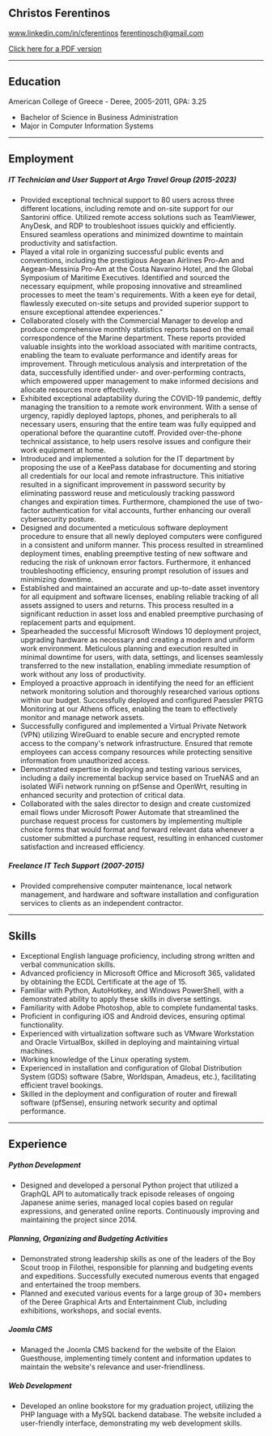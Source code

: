 ## Christos Ferentinos
www.linkedin.com/in/cferentinos
ferentinosch@gmail.com

[Click here for a PDF version](https://www.maleficarium.com/cv/christos-ferentinos-cv.pdf)

---

## Education
American College of Greece - Deree, 2005-2011, GPA: 3.25
- Bachelor of Science in Business Administration
- Major in Computer Information Systems

---

## Employment

##### IT Technician and User Support at Argo Travel Group (2015-2023)
- Provided exceptional technical support to 80 users across three different locations, including remote and on-site support for our Santorini office. Utilized remote access solutions such as TeamViewer, AnyDesk, and RDP to troubleshoot issues quickly and efficiently. Ensured seamless  operations and minimized downtime to maintain productivity and satisfaction.
&nbsp;
- Played a vital role in organizing successful public events and conventions, including the prestigious Aegean Airlines Pro-Am and Aegean-Messinia Pro-Am at the Costa Navarino Hotel, and the Global Symposium of Maritime Executives. Identified and sourced the necessary equipment, while proposing innovative and streamlined processes to meet the team's requirements. With a keen eye for detail, flawlessly executed on-site setups and provided superior support to ensure exceptional attendee experiences."
&nbsp;
- Collaborated closely with the Commercial Manager to develop and produce comprehensive monthly statistics reports based on the email correspondence of the Marine department. These reports provided valuable insights into the workload associated with maritime contracts, enabling the team to evaluate performance and identify areas for improvement. Through meticulous analysis and interpretation of the data, successfully identified under- and over-performing contracts, which empowered upper management to make informed decisions and allocate resources more effectively.
&nbsp;
- Exhibited exceptional adaptability during the COVID-19 pandemic, deftly managing the transition to a remote work environment. With a sense of urgency, rapidly deployed laptops, phones, and peripherals to all necessary users, ensuring that the entire team was fully equipped and operational before the quarantine cutoff. Provided over-the-phone technical assistance, to help users resolve issues and configure their work equipment at home.
&nbsp;
- Introduced and implemented a solution for the IT department by proposing the use of a KeePass database for documenting and storing all credentials for our local and remote infrastructure. This initiative resulted in a significant improvement in password security by eliminating password reuse and meticulously tracking password changes and expiration times. Furthermore, championed the use of two-factor authentication for vital accounts, further enhancing our overall cybersecurity posture.
&nbsp;
- Designed and documented a meticulous software deployment procedure to ensure that all newly deployed computers were configured in a consistent and uniform manner. This process resulted in streamlined deployment times, enabling preemptive testing of new software and reducing the risk of unknown error factors. Furthermore, it enhanced troubleshooting efficiency, ensuring prompt resolution of issues and minimizing downtime.
&nbsp;
- Established and maintained an accurate and up-to-date asset inventory for all equipment and software licenses, enabling reliable tracking of all assets assigned to users and returns. This process resulted in a significant reduction in asset loss and enabled preemptive purchasing of replacement parts and equipment.
&nbsp;
- Spearheaded the successful Microsoft Windows 10 deployment project, upgrading hardware as necessary and creating a modern and uniform work environment. Meticulous planning and execution resulted in minimal downtime for users, with data, settings, and licenses seamlessly transferred to the new installation, enabling immediate resumption of work without any loss of productivity.
&nbsp;
- Employed a proactive approach in identifying the need for an efficient network monitoring solution and thoroughly researched various options within our budget. Successfully deployed and configured Paessler PRTG Monitoring at our Athens offices, enabling the team to effectively monitor and manage network assets.
&nbsp;
- Successfully configured and implemented a Virtual Private Network (VPN) utilizing WireGuard to enable secure and encrypted remote access to the company's network infrastructure. Ensured that remote employees can access company resources while protecting sensitive information from unauthorized access.
&nbsp;
- Demonstrated expertise in deploying and testing various services, including a daily incremental backup service based on TrueNAS and an isolated WiFi network running on pfSense and OpenWrt, resulting in enhanced security and protection of critical data.
&nbsp;
- Collaborated with the sales director to design and create customized email flows under Microsoft Power Automate that streamlined the purchase request process for customers by implementing multiple choice forms that would format and forward relevant data whenever a customer submitted a purchase request, resulting in enhanced customer satisfaction and increased efficiency.

##### Freelance IT Tech Support (2007-2015)
- Provided comprehensive computer maintenance, local network management, and hardware and software installation and configuration services to clients as an independent contractor.

---

## Skills
- Exceptional English language proficiency, including strong written and verbal communication skills.
- Advanced proficiency in Microsoft Office and Microsoft 365, validated by obtaining the ECDL Certificate at the age of 15.
- Familiar with Python, AutoHotkey, and Windows PowerShell, with a demonstrated ability to apply these skills in diverse settings.
- Familiarity with Adobe Photoshop, able to complete fundamental tasks.
- Proficient in configuring iOS and Android devices, ensuring optimal functionality.
- Experienced with virtualization software such as VMware Workstation and Oracle VirtualBox, skilled in deploying and maintaining virtual machines.
- Working knowledge of the Linux operating system.
- Experienced in installation and configuration of Global Distribution System (GDS) software (Sabre, Worldspan, Amadeus, etc.), facilitating efficient travel bookings.
- Skilled in the deployment and configuration of router and firewall software (pfSense), ensuring network security and optimal performance.

---

## Experience
##### Python Development
- Designed and developed a personal Python project that utilized a GraphQL API to automatically track episode releases of ongoing Japanese anime series, managed local copies based on regular expressions, and generated online reports. Continuously improving and maintaining the project since 2014.
##### Planning, Organizing and Budgeting Activities
- Demonstrated strong leadership skills as one of the leaders of the Boy Scout troop in Filothei, responsible for planning and budgeting events and expeditions. Successfully executed numerous events that engaged and entertained the troop members.
- Planned and executed various events for a large group of 30+ members of the Deree Graphical Arts and Entertainment Club, including exhibitions, workshops, and social events.
##### Joomla CMS
- Managed the Joomla CMS backend for the website of the Elaion Guesthouse, implementing timely content and information updates to maintain the website's relevance and user-friendliness.
##### Web Development
- Developed an online bookstore for my graduation project, utilizing the PHP language with a MySQL backend database. The website included a user-friendly interface, demonstrating my web development skills.

